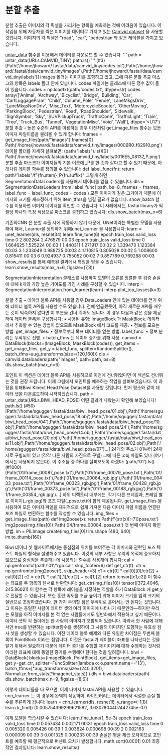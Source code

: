 # 분할 추출

분할 추출은 이미지의 각 픽셀을 가리키는 항목을 예측하는 것에 어려움이 있습니다. 이 작업을 위해 자동차를 찍은 이미지를 데이터로 가지고 있는 [Camvid dataset](http://mi.eng.cam.ac.uk/research/projects/VideoRec/CamVid/) 을 사용할 것입니다. 이미지의 각 픽셀은 "road", "car", "pedestrian 와 같은 레이블을 가지고 있습니다.

[untar_data](https://docs.fast.ai/data.external.html#untar_data) 함수를 이용해서 데이터를 다운로드 할 수 있습니다.
'''
path = untar_data(URLs.CAMVID_TINY)
path.ls()
'''
(#3) [Path('/home/jhoward/.fastai/data/camvid_tiny/codes.txt'),Path('/home/jhoward/.fastai/data/camvid_tiny/images'),Path('/home/jhoward/.fastai/data/camvid_tiny/labels')]
images 폴더는 이미지를 포함하고 있고, 그에 따른 분할 추출 마스크의 항목은 labels 폴더 안에 있습니다. codes 파일에는 클래스에 따른 정수 값이 들어 있습니다.
codes = np.loadtxt(path/'codes.txt', dtype=str)
codes
array(['Animal', 'Archway', 'Bicyclist', 'Bridge', 'Building', 'Car',
       'CartLuggagePram', 'Child', 'Column_Pole', 'Fence', 'LaneMkgsDriv',
       'LaneMkgsNonDriv', 'Misc_Text', 'MotorcycleScooter', 'OtherMoving',
       'ParkingBlock', 'Pedestrian', 'Road', 'RoadShoulder', 'Sidewalk',
       'SignSymbol', 'Sky', 'SUVPickupTruck', 'TrafficCone',
       'TrafficLight', 'Train', 'Tree', 'Truck_Bus', 'Tunnel',
       'VegetationMisc', 'Void', 'Wall'], dtype='<U17')
분할 추출 – 높은 수준의 API를 이용하는 경우
이전처럼 get_image_files 함수는 모든 이미지 파일이름을 불러올 수 있게 합니다:
fnames = get_image_files(path/"images")
fnames[0]
Path('/home/jhoward/.fastai/data/camvid_tiny/images/0006R0_f02910.png')
레이블 폴더를 자세히 살펴보면:
(path/"labels").ls()[0]
Path('/home/jhoward/.fastai/data/camvid_tiny/labels/0016E5_08137_P.png')
분할 추출 마스크가 이미지들의 기본 이름에 _P를 한 것과 같다고 할 수 있기 때문에, 아래처럼 레이블 함수를 정의할 수 있습니다:
def label_func(fn): return path/"labels"/f"{fn.stem}_P{fn.suffix}"
그렇게 하면 SegmentationDataLoaders를 사용해서 데이터를 얻을 수 있습니다:
dls = SegmentationDataLoaders.from_label_func(
    path, bs=8, fnames = fnames, label_func = label_func, codes = codes
)
모든 이미지가 같은 크기이기 때문에 이미지의 크기를 재조정하기 위해 item_tfms을 넘길 필요가 없습니다.
 show_batch 함수를 이용하면 이미지 데이터를 확인할 수 있습니다. 이 사례에서는, fastai library가 픽셀당 하나의 특정 색상으로 마스크를 중첩하고 있습니다:
dls.show_batch(max_n=6)
 
기존의CNN 은 분할 추출 시에 작동하지 않기 때문에, UNet이라는 특별한 모델을 사용해야 해서, Learner을 정의하기 위해unet_learner 을 사용합니다:
learn = unet_learner(dls, resnet34)
learn.fine_tune(6)
epoch	train_loss	valid_loss	time
0	2.802264	2.476579	00:03
epoch	train_loss	valid_loss	time
0	1.664625	1.525224	00:03
1	1.440311	1.271917	00:02
2	1.339473	1.123384	00:03
3	1.233049	0.988725	00:03
4	1.110815	0.805028	00:02
5	1.008600	0.815411	00:03
6	0.924937	0.755052	00:02
7	0.857789	0.769288	00:03
show_results를 통해 예측된 결과에서 특징을 얻을 수 있습니다. 
learn.show_results(max_n=6, figsize=(7,8))
 
SegmentationInterpretation 클래스를 사용하여 모델의 오류를 정렬한 후 검증 손실에 대해 k개의 가장 높은 기여도를 가진 사례를 구성할 수 있습니다.
interp = SegmentationInterpretation.from_learner(learn)
interp.plot_top_losses(k=3)
 
분할 추출 – 데이터 블록 API를 사용할 경우
DataLoaders 안에 있는 데이터를 얻기 위해 데이터 블록 API를 사용할 수도 있습니다. 전에 언급했듯이, 아직 새로운 API를 배우는 것이 익숙하지 않다면 이 부분을 건너 뛰어도 됩니다.
이 경우 다음과 같은 것을 제공하여 데이터 블록을 구성합니다:
•	사용된 유형: ImageBlock 과  MaskBlock. 데이터레서 추측할 수 있는 방법이 없으므로 MaskBlock 에서 코드를 제공.
•	정보를 모으는 방법: get_image_files.
•	정보로부터 목표 데이터를 얻는 방법: label_func.
•	정보 분리는 무작위로 진행.
•	batch_tfms 는 데이터 증가를 위해 사용.
camvid = DataBlock(blocks=(ImageBlock, MaskBlock(codes)),
                   get_items = get_image_files,
                   get_y = label_func,
                   splitter=RandomSplitter(),
                   batch_tfms=aug_transforms(size=(120,160)))
dls = camvid.dataloaders(path/"images", path=path, bs=8)
dls.show_batch(max_n=6)
 
포인트
이 섹션은 데이터 블록 API를 사용하므로 이전에 건너뛰었다면 이 섹션도 건너뛰는 것을 권장 드립니다.
이제 그림에서 포인트를 예측하는 작업을 살펴보겠습니다. 이 과정을 위해Biwi Kinect Head Pose Dataset을 사용할 것입니다. 먼저 평소와 같이 데이터 셋을 다운로드하여 시작하겠습니다.
path = untar_data(URLs.BIWI_HEAD_POSE)
어떤 결과가 나왔는지 확인해 보겠습니다!
path.ls()
(#50) [Path('/home/sgugger/.fastai/data/biwi_head_pose/01.obj'),Path('/home/sgugger/.fastai/data/biwi_head_pose/18.obj'),Path('/home/sgugger/.fastai/data/biwi_head_pose/04'),Path('/home/sgugger/.fastai/data/biwi_head_pose/10.obj'),Path('/home/sgugger/.fastai/data/biwi_head_pose/24'),Path('/home/sgugger/.fastai/data/biwi_head_pose/14.obj'),Path('/home/sgugger/.fastai/data/biwi_head_pose/20.obj'),Path('/home/sgugger/.fastai/data/biwi_head_pose/11.obj'),Path('/home/sgugger/.fastai/data/biwi_head_pose/02.obj'),Path('/home/sgugger/.fastai/data/biwi_head_pose/07')...]
24개의 주소가 01부터 24까지로 구별되어 있고 (각각 다른 사람의 사진으로 구별) 그에 따른 .obj 파일도 있다 (여기에서는 사용되지 않는다). 이 주소들 중 하나를 살펴보도록 하겠다:
(path/'01').ls()
(#1000) [Path('01/frame_00087_pose.txt'),Path('01/frame_00079_pose.txt'),Path('01/frame_00114_pose.txt'),Path('01/frame_00084_rgb.jpg'),Path('01/frame_00433_pose.txt'),Path('01/frame_00323_rgb.jpg'),Path('01/frame_00428_rgb.jpg'),Path('01/frame_00373_pose.txt'),Path('01/frame_00188_rgb.jpg'),Path('01/frame_00354_rgb.jpg')...]
하위 디렉토리 내부에는, 각기 다른 프레임과, 프레임 별로 이미지(\_rgb.jpg)와 포즈 파일(\_pose.txt)이 함께 제공됩니다. get_image_files 을 사용하여 모든 이미지 파일을 재귀적으로 쉽게 가져온 다음 이미지 파일 이름을 연결된 포즈 파일로 변환하는 함수를 작성할 수 있습니다.
img_files = get_image_files(path)
def img2pose(x): return Path(f'{str(x)[:-7]}pose.txt')
img2pose(img_files[0])
Path('04/frame_00084_pose.txt')
첫 번째 이미지 확인 방법:
im = PILImage.create(img_files[0])
im.shape
(480, 640)
im.to_thumb(160)
 
Biwi 데이터 셋 웹사이트에서는 중심점의 위치를 보여주는 각 이미지와 관련된 포즈 텍스트 파일의 형식을 설명해주고 있습니다. 이것의 세부 사항은 우리의 목적에 중요하지 않으므로 중심점을 추출하는데 사용되는 함수를 사용해야 합니다:
cal = np.genfromtxt(path/'01'/'rgb.cal', skip_footer=6)
def get_ctr(f):
    ctr = np.genfromtxt(img2pose(f), skip_header=3)
    c1 = ctr[0] * cal[0][0]/ctr[2] + cal[0][2]
    c2 = ctr[1] * cal[1][1]/ctr[2] + cal[1][2]
    return tensor([c1,c2])
이 함수는 좌표를 두 항목의 텐서로 반환합니다:
get_ctr(img_files[0])
tensor([372.4046, 245.8602])
이 함수는 각 항목에 레이블을 지정하는 역할을 하기 DataBlock 에 get_y로 전달할 수 있습니다. 또한 훈련 속도를 조금 높이기 위해 이미지 크기를 입력 크기의 절반으로 조정하겠습니다.
한 가지 주의할 점은 무작위로 흩어서는 안 된다는 것입니다. 그 이유는 동일한 사람이 데이터 셋의 여러 이미지에 나타나기 때문인데—하지만 우리는 모델을 아직 이미지를 본 적 없는 사람들에게도 일반화해서 적용하고 싶기 때문이다. 데이터 셋의 각 폴더에는 한 사람의 이미지가 포함되어 있습니다. 따라서 한 사람에 대해서만 true를 반환하는 splitter함수를 생성하여 그 사람의 이미지만 포함하는 유효성 검사 셋을 생성할 수 있습니다.
이전 데이터 블록 예제와 다른 유일한 차이점은 두번째 블록이 PointBlock 이라는 점입니다. 이것은 fastai가 레이블이 좌표를 나타낸다는 것을 알기 위해서 필요하기 때문에 데이터 증가를 수행할 때 이미지에 대해 수행하는 것처럼 이러한 좌표에 대해 동일한 증가를 수행해야 한다는 것을 알려줍니다.
biwi = DataBlock(
    blocks=(ImageBlock, PointBlock),
    get_items=get_image_files,
    get_y=get_ctr,
    splitter=FuncSplitter(lambda o: o.parent.name=='13'),
    batch_tfms=[*aug_transforms(size=(240,320)), 
                Normalize.from_stats(*imagenet_stats)]
)
dls = biwi.dataloaders(path)
dls.show_batch(max_n=9, figsize=(8,6))
 
이렇게 데이터들을 다 모으면, 이제 나머지 fastai API를 사용할 수 있습니다. cnn_learner 는 이 경우에 완벽히 작동하며, 라이브러리는 데이터에서 적절한 손실 함수를 추론하게 됩니다:
learn = cnn_learner(dls, resnet18, y_range=(-1,1))
learn.lr_find()
(0.005754399299621582, 3.6307804407442745e-07)
 
이제 모델을 학습시킬 수 있습니다:
learn.fine_tune(1, 5e-3)
epoch	train_loss	valid_loss	time
0	0.057434	0.002171	00:31
epoch	train_loss	valid_loss	time
0	0.005320	0.005426	00:39
1	0.003624	0.000698	00:39
2	0.002163	0.000099	00:39
3	0.001325	0.000233	00:39
손실은 평균 제곱 오차이므로 포인트를 예측할 때 평균적으로 퍼센트 오차가 발생합니다.
math.sqrt(0.0001)
0.01
최종적인 결과입니다:
learn.show_results()
 

